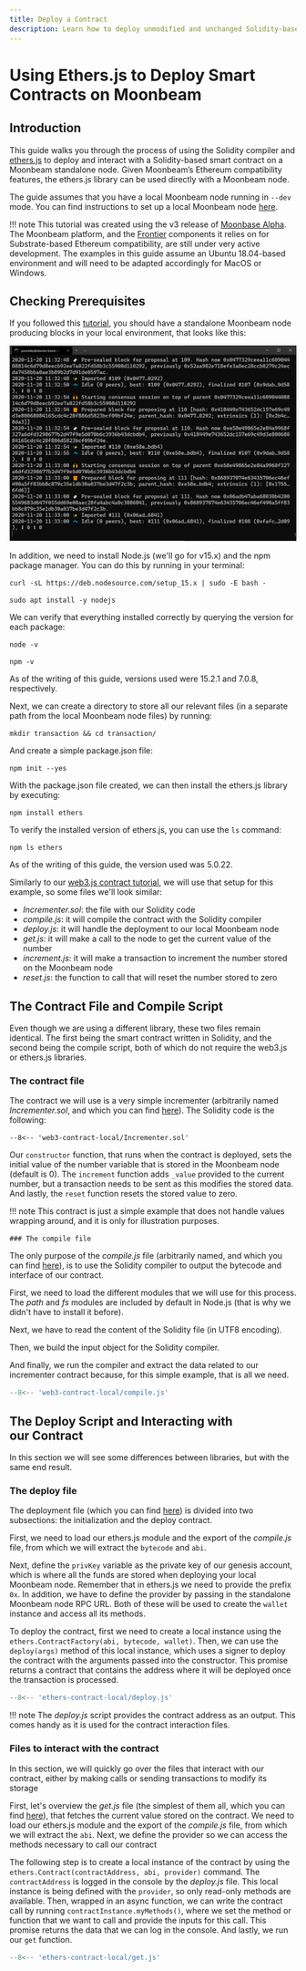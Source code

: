 ```yaml
---
title: Deploy a Contract
description: Learn how to deploy unmodified and unchanged Solidity-based smart contracts to a Moonbeam with a simple script using Ethers.js.
---
```


# Using Ethers.js to Deploy Smart Contracts on Moonbeam

## Introduction  
This guide walks you through the process of using the Solidity compiler and [ethers.js](https://docs.ethers.io/) to deploy and interact with a Solidity-based smart contract on a Moonbeam standalone node. Given Moonbeam’s Ethereum compatibility features, the ethers.js library can be used directly with a Moonbeam node.

The guide assumes that you have a local Moonbeam node running in `--dev` mode. You can find instructions to set up a local Moonbeam node [here](/getting-started/local-node/setting-up-a-node/).

!!! note
    This tutorial was created using the v3 release of [Moonbase Alpha](https://github.com/PureStake/moonbeam/releases/tag/v0.3.0). The Moonbeam platform, and the [Frontier](https://github.com/paritytech/frontier) components it relies on for Substrate-based Ethereum compatibility, are still under very active development. The examples in this guide assume an Ubuntu 18.04-based environment and will need to be adapted accordingly for MacOS or Windows.

## Checking Prerequisites
If you followed this [tutorial](/getting-started/local-node/setting-up-a-node/), you should have a standalone Moonbeam node producing blocks in your local environment, that looks like this:

![Moonbeam local node](/images/etherscontract/ethers-contract-1.png)

In addition, we need to install Node.js (we'll go for v15.x) and the npm package manager. You can do this by running in your terminal:

```
curl -sL https://deb.nodesource.com/setup_15.x | sudo -E bash -
```

```
sudo apt install -y nodejs
```

We can verify that everything installed correctly by querying the version for each package:

```
node -v
```

```
npm -v
```

As of the writing of this guide, versions used were 15.2.1 and 7.0.8, respectively.

Next, we can create a directory to store all our relevant files (in a separate path from the local Moonbeam node files) by running:

```
mkdir transaction && cd transaction/
```

And create a simple package.json file:

```
npm init --yes
```

With the package.json file created, we can then install the ethers.js library by executing:

```
npm install ethers
```

To verify the installed version of ethers.js, you can use the `ls` command:

```
npm ls ethers
```

As of the writing of this guide, the version used was 5.0.22.

Similarly to our [web3.js contract tutorial](/getting-started/local-node/web3-js/web3-contract/), we will use that setup for this example, so some files we'll look similar:

-  _Incrementer.sol_: the file with our Solidity code
-  _compile.js_: it will compile the contract with the Solidity compiler
-  _deploy.js_: it will handle the deployment to our local Moonbeam node
-  _get.js_: it will make a call to the node to get the current value of the number
-  _increment.js_: it will make a transaction to increment the number stored on the Moonbeam node
-  _reset.js_: the function to call that will reset the number stored to zero

## The Contract File and Compile Script
Even though we are using a different library, these two files remain identical. The first being the smart contract written in Solidity, and the second being the compile script, both of which do not require the web3.js or ethers.js libraries.

### The contract file
The contract we will use is a very simple incrementer (arbitrarily named _Incrementer.sol_, and which you can find [here](/code-snippets/web3-contract-local/Incrementer.sol)). The Solidity code is the following:

```solidity
--8<-- 'web3-contract-local/Incrementer.sol'
```

Our `constructor` function, that runs when the contract is deployed, sets the initial value of the number variable that is stored in the Moonbeam node (default is 0). The `increment` function adds `_value` provided to the current number, but a transaction needs to be sent as this modifies the stored data. And lastly, the `reset` function resets the stored value to zero.

!!! note
    This contract is just a simple example that does not handle values wrapping around, and it is only for illustration purposes.

    ### The compile file

The only purpose of the _compile.js_ file (arbitrarily named, and which you can find [here](/code-snippets/web3-contract-local/compile.js)), is to use the Solidity compiler to output the bytecode and interface of our contract.

First, we need to load the different modules that we will use for this process. The _path_ and _fs_ modules are included by default in Node.js (that is why we didn't have to install it before).

Next, we have to read the content of the Solidity file (in UTF8 encoding).

Then, we build the input object for the Solidity compiler.

And finally, we run the compiler and extract the data related to our incrementer contract because, for this simple example, that is all we need.

```javascript
--8<-- 'web3-contract-local/compile.js'
```

## The Deploy Script and Interacting with our Contract
In this section we will see some differences between libraries, but with the same end  result.

### The deploy file
The deployment file (which you can find [here](/code-snippets/ethers-contract-local/deploy.js)) is divided into two subsections: the initialization and the deploy contract.

First, we need to load our ethers.js module and the export of the _compile.js_ file, from which we will extract the `bytecode` and `abi`.

Next, define the `privKey` variable as the private key of our genesis account, which is where all the funds are stored when deploying your local Moonbeam node. Remember that in ethers.js we need to provide the prefix `0x`. In addition, we have to define the provider by passing in the standalone Moonbeam node RPC URL. Both of these will be used to create the `wallet` instance and access all its methods.

To deploy the contract, first we need to create a local instance using the `ethers.ContractFactory(abi, bytecode, wallet)`. Then, we can use the `deploy(args)` method of this local instance, which uses a signer to deploy the contract with the arguments passed into the constructor. This promise returns a contract that contains the address where it will be deployed once the transaction is processed.

```javascript
--8<-- 'ethers-contract-local/deploy.js'
```

!!! note
    The _deploy.js_ script provides the contract address as an output. This comes handy as it is used for the contract interaction files.

### Files to interact with the contract
In this section, we will quickly go over the files that interact with our contract, either by making calls or sending transactions to modify its storage

First, let's overview the _get.js_ file (the simplest of them all, which you can find [here](/code-snippets/ethers-contract-local/get.js)), that fetches the current value stored on the contract. We need to load our ethers.js module and the export of the _compile.js_ file, from which we will extract the `abi`. Next, we define the provider so we can access the methods necessary to call our contract

The following step is to create a local instance of the contract by using the `ethers.Contract(contractAddress, abi, provider)` command. The `contractAddress` is logged in the console by the _deploy.js_ file. This local instance is being defined with the `provider`, so only read-only methods are available. Then, wrapped in an async function, we can write the contract call by running `contractInstance.myMethods()`, where we set the method or function that we want to call and provide the inputs for this call. This promise returns the data that we can log in the console. And lastly, we run our `get` function.

```javascript
--8<-- 'ethers-contract-local/get.js'
```